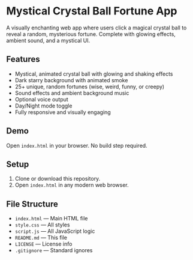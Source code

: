 # Mystical Crystal Ball Fortune App

A visually enchanting web app where users click a magical crystal ball to reveal a random, mysterious fortune. Complete with glowing effects, ambient sound, and a mystical UI.

## Features
- Mystical, animated crystal ball with glowing and shaking effects
- Dark starry background with animated smoke
- 25+ unique, random fortunes (wise, weird, funny, or creepy)
- Sound effects and ambient background music
- Optional voice output 
- Day/Night mode toggle
- Fully responsive and visually engaging

## Demo
Open `index.html` in your browser. No build step required.

## Setup
1. Clone or download this repository.
2. Open `index.html` in any modern web browser.

## File Structure
- `index.html` — Main HTML file
- `style.css` — All styles
- `script.js` — All JavaScript logic
- `README.md` — This file
- `LICENSE` — License info
- `.gitignore` — Standard ignores
